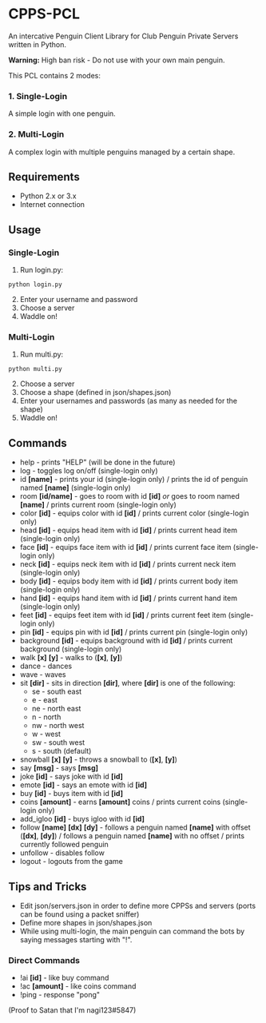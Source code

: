 # CPPS-PCL
An intercative Penguin Client Library for Club Penguin Private Servers written in Python.

**Warning:** High ban risk - Do not use with your own main penguin.

This PCL contains 2 modes:

### 1. Single-Login

A simple login with one penguin.

### 2. Multi-Login

A complex login with multiple penguins managed by a certain shape.

## Requirements
- Python 2.x or 3.x
- Internet connection

## Usage

### Single-Login
1. Run login.py:
```
python login.py
```
2. Enter your username and password
3. Choose a server
4. Waddle on!

### Multi-Login
1. Run multi.py:
```
python multi.py
```
2. Choose a server
3. Choose a shape (defined in json/shapes.json)
4. Enter your usernames and passwords (as many as needed for the shape)
5. Waddle on!

## Commands
- help - prints "HELP" (will be done in the future)
- log - toggles log on/off (single-login only)
- id __[name]__ - prints your id (single-login only) / prints the id of penguin named __[name]__ (single-login only)
- room __[id/name]__ - goes to room with id __[id]__ _or_ goes to room named __[name]__ / prints current room (single-login only)
- color __[id]__ - equips color with id __[id]__ / prints current color (single-login only)
- head __[id]__ - equips head item with id __[id]__ / prints current head item (single-login only)
- face __[id]__ - equips face item with id __[id]__ / prints current face item (single-login only)
- neck __[id]__ - equips neck item with id __[id]__ / prints current neck item (single-login only)
- body __[id]__ - equips body item with id __[id]__ / prints current body item (single-login only)
- hand __[id]__ - equips hand item with id __[id]__ / prints current hand item (single-login only)
- feet __[id]__ - equips feet item with id __[id]__ / prints current feet item (single-login only)
- pin __[id]__ - equips pin with id __[id]__ / prints current pin (single-login only)
- background __[id]__ - equips background with id __[id]__ / prints current background (single-login only)
- walk __[x]__ __[y]__ - walks to (__[x]__, __[y]__)
- dance - dances
- wave - waves
- sit __[dir]__ - sits in direction __[dir]__, where __[dir]__ is one of the following:
  - se - south east
  - e - east
  - ne - north east
  - n - north
  - nw - north west
  - w - west
  - sw - south west
  - s - south (default)
- snowball __[x]__ __[y]__ - throws a snowball to (__[x]__, __[y]__)
- say __[msg]__ - says __[msg]__
- joke __[id]__ - says joke with id __[id]__
- emote __[id]__ - says an emote with id __[id]__
- buy __[id]__ - buys item with id __[id]__
- coins __[amount]__ - earns __[amount]__ coins / prints current coins (single-login only)
- add_igloo __[id]__ - buys igloo with id __[id]__
- follow __[name]__ __[dx]__ __[dy]__ - follows a penguin named __[name]__ with offset (__[dx]__, __[dy]__) / follows a penguin named __[name]__ with no offset / prints currently followed penguin
- unfollow - disables follow
- logout - logouts from the game

## Tips and Tricks
- Edit json/servers.json in order to define more CPPSs and servers (ports can be found using a packet sniffer)
- Define more shapes in json/shapes.json
- While using multi-login, the main penguin can command the bots by saying messages starting with "!".

### Direct Commands
- !ai __[id]__ - like buy command
- !ac __[amount]__ - like coins command
- !ping - response "pong"

(Proof to Satan that I'm nagi123#5847)

